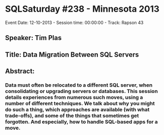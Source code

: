 # SQLSaturday #238 - Minnesota 2013
Event Date: 12-10-2013 - Session time: 00:00:00 - Track: Rapson 43
## Speaker: Tim Plas
## Title: Data Migration Between SQL Servers
## Abstract:
### Data must often be relocated to a different SQL server, when consolidating or upgrading servers or databases. This session details experiences from numerous such moves, using a number of different techniques. We talk about why you might do such a thing, which approaches are available (with what trade-offs), and some of the things that sometimes get forgotten. And especially, how to handle SQL-based apps for a move.
